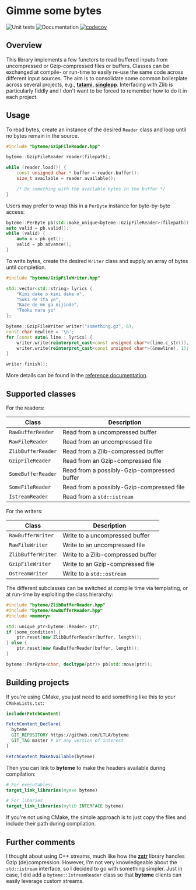 # Gimme some bytes 

![Unit tests](https://github.com/LTLA/byteme/actions/workflows/run-tests.yaml/badge.svg)
![Documentation](https://github.com/LTLA/byteme/actions/workflows/doxygenate.yaml/badge.svg)
[![codecov](https://codecov.io/gh/LTLA/byteme/branch/master/graph/badge.svg?token=7I3UBJLHSO)](https://codecov.io/gh/LTLA/byteme)

## Overview

This library implements a few functors to read buffered inputs from uncompressed or Gzip-compressed files or buffers.
Classes can be exchanged at compile- or run-time to easily re-use the same code across different input sources.
The aim is to consolidate some common boilerplate across several projects, e.g., [**tatami**](https://github.com/LTLA/tatami), [**singlepp**](https://github.com/LTLA/singlepp).
Interfacing with Zlib is particularly fiddly and I don't want to be forced to remember how to do it in each project.

## Usage

To read bytes, create an instance of the desired `Reader` class and loop until no bytes remain in the source.

```cpp
#include "byteme/GzipFileReader.hpp"

byteme::GzipFileReader reader(filepath); 

while (reader.load()) {
    const unsigned char * buffer = reader.buffer();
    size_t available = reader.available();

    /* Do something with the available bytes in the buffer */
}
```

Users may prefer to wrap this in a `PerByte` instance for byte-by-byte access:

```cpp
byteme::PerByte pb(std::make_unique<byteme::GzipFileReader>(filepath));
auto valid = pb.valid();
while (valid) {
    auto x = pb.get();
    valid = pb.advance();
}
```

To write bytes, create the desired `Writer` class and supply an array of bytes until completion.

```cpp
#include "byteme/GzipFileWriter.hpp"

std::vector<std::string> lyrics { 
    "Kimi dake o kimi dake o", 
    "Suki de ita yo",
    "Kaze de me ga nijinde",
    "Tooku naru yo"
};

byteme::GzipFileWriter writer("something.gz", 6);
const char newline = '\n';
for (const auto& line : lyrics) {
    writer.write(reinterpret_cast<const unsigned char*>(line.c_str()), line.size());
    writer.write(reinterpret_cast<const unsigned char*>(&newline), 1);
}

writer.finish();
```

More details can be found in the [reference documentation](https://ltla.github.io/byteme).

## Supported classes

For the readers:

| Class | Description |
|-------|-------------|
|`RawBufferReader`| Read from a uncompressed buffer|
|`RawFileReader`| Read from an uncompressed file|
|`ZlibBufferReader`| Read from a Zlib-compressed buffer|
|`GzipFileReader`| Read from an Gzip-compressed file|
|`SomeBufferReader`| Read from a possibly-Gzip-compressed buffer|
|`SomeFileReader`| Read from a possibly-Gzip-compressed file|
|`IstreamReader`| Read from a `std::istream`|

For the writers:

| Class | Description |
|-------|-------------|
|`RawBufferWriter`| Write to a uncompressed buffer|
|`RawFileWriter`| Write to an uncompressed file|
|`ZlibBufferWriter`| Write to a Zlib-compressed buffer|
|`GzipFileWriter`| Write to an Gzip-compressed file|
|`OstreamWriter`| Write to a `std::ostream`|

The different subclasses can be switched at compile time via templating, or at run-time by exploiting the class hierarchy:

```cpp
#include "byteme/ZlibBufferReader.hpp"
#include "byteme/RawBufferReader.hpp"
#include <memory>

std::unique_ptr<byteme::Reader> ptr;
if (some_condition) {
    ptr.reset(new ZlibBufferReader(buffer, length));
} else {
    ptr.reset(new RawBufferReader(buffer, length));
}

byteme::PerByte<char, decltype(ptr)> pb(std::move(ptr));
```

## Building projects

If you're using CMake, you just need to add something like this to your `CMakeLists.txt`:

```cmake
include(FetchContent)

FetchContent_Declare(
  byteme 
  GIT_REPOSITORY https://github.com/LTLA/byteme
  GIT_TAG master # or any version of interest
)

FetchContent_MakeAvailable(byteme)
```

Then you can link to **byteme** to make the headers available during compilation:

```cmake
# For executables:
target_link_libraries(myexe byteme)

# For libaries
target_link_libraries(mylib INTERFACE byteme)
```

If you're not using CMake, the simple approach is to just copy the files and include their path during compilation.

## Further comments

I thought about using C++ streams, much like how the [**zstr**](https://github.com/mateidavid/zstr) library handles Gzip (de)compression.
However, I'm not very knowledgeable about the `std::istream` interface, so I decided to go with something simpler.
Just in case, I did add a `byteme::IstreamReader` class so that **byteme** clients can easily leverage custom streams. 
